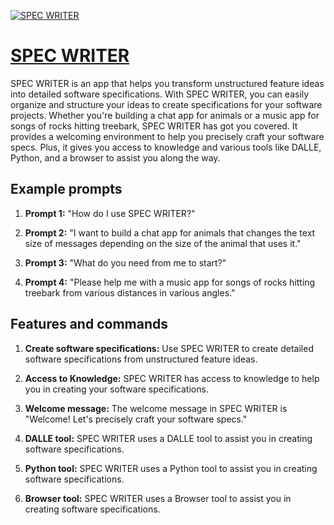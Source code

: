 [![SPEC WRITER](https://files.oaiusercontent.com/file-UFaDJYuhCoRMbbHNa5oChG1v?se=2123-10-17T19%3A23%3A01Z&sp=r&sv=2021-08-06&sr=b&rscc=max-age%3D31536000%2C%20immutable&rscd=attachment%3B%20filename%3D9bfbaa34-d871-44d1-904d-45ffa93d6231.png&sig=GXBA%2BAy8u%2B7FCk8Ck/UUU5RbIozdp6jVx5g0DGsD2DM%3D)](https://chat.openai.com/g/g-V6Zjz73oH-spec-writer)

# [SPEC WRITER](https://chat.openai.com/g/g-V6Zjz73oH-spec-writer)

SPEC WRITER is an app that helps you transform unstructured feature ideas into detailed software specifications. With SPEC WRITER, you can easily organize and structure your ideas to create specifications for your software projects. Whether you're building a chat app for animals or a music app for songs of rocks hitting treebark, SPEC WRITER has got you covered. It provides a welcoming environment to help you precisely craft your software specs. Plus, it gives you access to knowledge and various tools like DALLE, Python, and a browser to assist you along the way.

## Example prompts

1. **Prompt 1:** "How do I use SPEC WRITER?"

2. **Prompt 2:** "I want to build a chat app for animals that changes the text size of messages depending on the size of the animal that uses it."

3. **Prompt 3:** "What do you need from me to start?"

4. **Prompt 4:** "Please help me with a music app for songs of rocks hitting treebark from various distances in various angles."


## Features and commands

1. **Create software specifications:** Use SPEC WRITER to create detailed software specifications from unstructured feature ideas.

2. **Access to Knowledge:** SPEC WRITER has access to knowledge to help you in creating your software specifications.

3. **Welcome message:** The welcome message in SPEC WRITER is "Welcome! Let's precisely craft your software specs."

4. **DALLE tool:** SPEC WRITER uses a DALLE tool to assist you in creating software specifications.

5. **Python tool:** SPEC WRITER uses a Python tool to assist you in creating software specifications.

6. **Browser tool:** SPEC WRITER uses a Browser tool to assist you in creating software specifications.